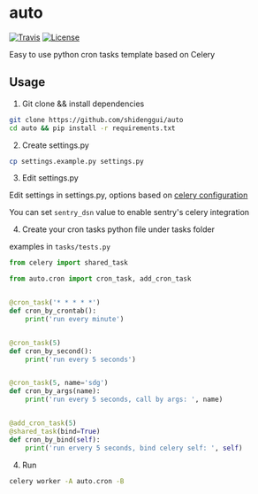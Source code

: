 # auto
[![Travis](https://img.shields.io/travis/shidenggui/auto.svg)](https://travis-ci.org/shidenggui/auto)
[![License](https://img.shields.io/github/license/shidenggui/auto.svg)](https://github.com/shidenggui/auto/blob/master/LICENSE)

Easy to use python cron tasks template based on Celery

## Usage


1. Git clone && install dependencies

```bash
git clone https://github.com/shidenggui/auto
cd auto && pip install -r requirements.txt
```

2. Create settings.py

```bash
cp settings.example.py settings.py
```

3. Edit settings.py

Edit settings in settings.py, options based on [celery configuration](http://docs.celeryproject.org/en/latest/userguide/configuration.html)

You can set `sentry_dsn` value to enable sentry's celery integration


4. Create your cron tasks python file under tasks folder

examples in `tasks/tests.py`
```python
from celery import shared_task

from auto.cron import cron_task, add_cron_task


@cron_task('* * * * *')
def cron_by_crontab():
    print('run every minute')


@cron_task(5)
def cron_by_second():
    print('run every 5 seconds')


@cron_task(5, name='sdg')
def cron_by_args(name):
    print('run every 5 seconds, call by args: ', name)


@add_cron_task(5)
@shared_task(bind=True)
def cron_by_bind(self):
    print('run ervery 5 seconds, bind celery self: ', self)
```

4. Run

```bash
celery worker -A auto.cron -B
```
